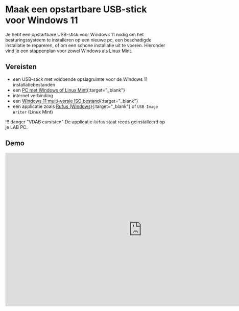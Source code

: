 # Maak een opstartbare USB-stick voor Windows 11

Je hebt een opstartbare USB-stick voor Windows 11 nodig om het besturingssysteem te installeren op een nieuwe pc, een beschadigde installatie te repareren, of om een schone installatie uit te voeren.
Hieronder vind je een stappenplan voor zowel Windows als Linux Mint.

## Vereisten
- een USB-stick met voldoende opslagruimte voor de Windows 11 installatiebestanden
- een [PC met Windows of Linux Mint](../../tutorials/setup-windows11-linuxmint22-dual-boot-uefi/index.md ){:target="_blank"}
- internet verbinding
- een [Windows 11 multi-versie ISO bestand](../download-windows11-multi-versie-iso/index.md){:target="_blank"}
- een applicatie zoals [Rufus (Windows)](../setup-rufus-windows11/index.md){:target="_blank"} of `USB Image Writer` (Linux Mint)

!!! danger "VDAB cursisten"
    De applicatie `Rufus` staat reeds geïnstalleerd op je LAB PC.

## Demo
<iframe width="854" height="480" src="https://www.youtube.com/embed/NFC6-WDTW4w?autoplay=0&loop=0&mute=0" title="YouTube video player" frameborder="0" allow="accelerometer; autoplay; clipboard-write; encrypted-media; gyroscope; picture-in-picture; web-share" referrerpolicy="strict-origin-when-cross-origin" allowfullscreen></iframe>



